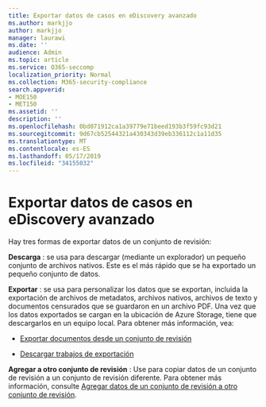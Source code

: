 ```yaml
---
title: Exportar datos de casos en eDiscovery avanzado
ms.author: markjjo
author: markjjo
manager: laurawi
ms.date: ''
audience: Admin
ms.topic: article
ms.service: O365-seccomp
localization_priority: Normal
ms.collection: M365-security-compliance
search.appverid:
- MOE150
- MET150
ms.assetid: ''
description: ''
ms.openlocfilehash: 0bd071912ca1a39779e71beed193b3f59fc93d21
ms.sourcegitcommit: 9d67cb52544321a430343d39eb336112c1a11d35
ms.translationtype: MT
ms.contentlocale: es-ES
ms.lasthandoff: 05/17/2019
ms.locfileid: "34155032"
---
```

# <a name="export-case-data-in-advanced-ediscovery"></a>Exportar datos de casos en eDiscovery avanzado

Hay tres formas de exportar datos de un conjunto de revisión:

**Descarga** : se usa para descargar (mediante un explorador) un pequeño conjunto de archivos nativos. Este es el más rápido que se ha exportado un pequeño conjunto de datos.

**Exportar** : se usa para personalizar los datos que se exportan, incluida la exportación de archivos de metadatos, archivos nativos, archivos de texto y documentos censurados que se guardaron en un archivo PDF. Una vez que los datos exportados se cargan en la ubicación de Azure Storage, tiene que descargarlos en un equipo local. Para obtener más información, vea: 

   - [Exportar documentos desde un conjunto de revisión](export-documents-from-review-set.md)

   - [Descargar trabajos de exportación](download-export-jobs.md)

**Agregar a otro conjunto de revisión** : Use para copiar datos de un conjunto de revisión a un conjunto de revisión diferente. Para obtener más información, consulte [Agregar datos de un conjunto de revisión a otro conjunto de revisión](add-data-to-review-set-from-another-review-set.md). 
